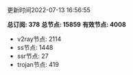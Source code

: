 更新时间2022-07-13 16:56:55

**总订阅: 378**
**总节点: 15859**
**有效节点: 4008**
- v2ray节点: 2114
- ss节点: 1448
- ssr节点: 27
- trojan节点: 419
